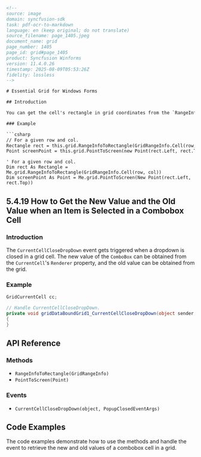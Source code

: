 ```html
<!-- 
source: image
domain: syncfusion-sdk
task: pdf-ocr-to-markdown
language: en (keep original; do not translate)
source_filename: page_1405.jpeg
document_name: grid
page_number: 1405
page_id: grid#page_1405
product: Syncfusion Winforms
version: 11.4.0.26
timestamp: 2025-08-09T05:53:26Z
fidelity: lossless
-->

# Essential Grid for Windows Forms

## Introduction

You can get the cell's rectangle in grid coordinates from the `RangeInfoToRectangle` method. Then with the rectangle's coordinates, you can get the screen point using the `PointToScreen` method.

### Example

```csharp
// For a given row and col.
Rectangle rect = this.grid.RangeInfoToRectangle(GridRangeInfo.Cell(row, col));
Point screenPoint = this.grid.PointToScreen(new Point(rect.Left, rect.Top));
```

```vb.net
' For a given row and col.
Dim rect As Rectangle = Me.grid.RangeInfoToRectangle(GridRangeInfo.Cell(row, col))
Dim screenPoint As Point = Me.grid.PointToScreen(New Point(rect.Left, rect.Top))
```

## 5.4.19 How to Get the New Value and the Old Value when an Item is Selected in a Combobox Cell

### Introduction

The `CurrentCellCloseDropDown` event gets triggered when a dropdown is closed in a grid cell. The new value of the `ComboBox` can be obtained from the `CurrentCell`'s `Renderer` property, and the old value can be obtained from the grid.

### Example

```csharp
GridCurrentCell cc;

// Handle CurrentCellCloseDropDown.
private void gridDataBoundGrid1_CurrentCellCloseDropDown(object sender, Syncfusion.Windows.Forms.PopupClosedEventArgs e)
{
}
```

## API Reference

### Methods
- `RangeInfoToRectangle(GridRangeInfo)`
- `PointToScreen(Point)`

### Events
- `CurrentCellCloseDropDown(object, PopupClosedEventArgs)`

## Code Examples

The code examples demonstrate how to use the methods and handle the event to retrieve the new and old values of a combobox cell in a grid.

<!-- tags: [Syncfusion, Winforms, Grid, Events, ComboBox, RangeInfoToRectangle, PointToScreen, CurrentCellCloseDropDown] keywords: [cell rectangle, screen point, combobox cell, new value, old value, grid, dropdown, event handling, Syncfusion.Windows.Forms.PopupClosedEventArgs] -->
``` 
